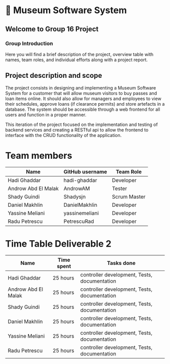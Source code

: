 # 🎨 Museum Software System 
## Welcome to Group 16 Project

### Group Introduction 

Here you will find a brief description of the project, overview table with names, team roles, and individual efforts along with a project report.

## Project description and scope

The project consists in designing and implementing a Museum Software System for a customer that will allow museum visitors to buy passes and loan items online. It should also allow for managers and employees to view their schedules, approve loans (if clearance permits) and store artefacts in a database. The system should be accessible through a web frontend for all users and function in a proper manner.

This iteration of the project focused on the implementation and testing of backend services and creating a RESTful api to allow the frontend to interface with the CRUD functionality of the application. 

# Team members
| Name                | GitHub username | Team Role      |
|---------------------|-----------------|----------------|
| Hadi Ghaddar        | hadi-ghaddar    | Developer       | 
| Androw Abd El Malak | AndrowAM        | Tester         | 
| Shady Guindi        | Shadysjn        | Scrum Master   | 
| Daniel Makhlin      | DanielMakhlin   | Developer       | 
| Yassine Meliani     | yassinemeliani  | Developer | 
| Radu Petrescu       | PetrescuRad     | Developer       |
# Time Table Deliverable 2
| Name                | Time spent | Tasks done |
|---------------------|------------|------------|
| Hadi Ghaddar        | 25 hours   | controller development, Tests, documentation | 
| Androw Abd El Malak | 25 hours   | controller development, Tests, documentation | 
| Shady Guindi        | 25 hours   | controller development, Tests, documentation | 
| Daniel Makhlin      | 25 hours   | controller development, Tests, documentation | 
| Yassine Meliani     | 25 hours   | controller development, Tests, documentation | 
| Radu Petrescu       | 25 hours   | controller development, Tests, documentation | 
